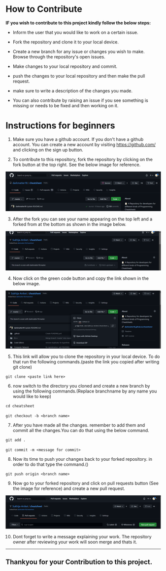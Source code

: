# How to Contribute



**IF you wish to contribute to this project kindly follow the below steps:**

* Inform the user that you would like to work on a certain issue.

* Fork the repository and clone it to your local device.

* Create a new branch for any issue or changes you wish to make. Browse through the repository's open issues.

* Make changes to your local repository and commit.

* push the changes to your local repository and then make the pull request.

* make sure to write a description of the changes you made.

* You can also contribute by raising an issue if you see something is missing or needs to be fixed and then working on it.

# Instructions for beginners
1) Make sure you have a github account. If you don't have a github account. You can create a new account by visiting https://github.com/ and clicking on the sign up button.

2) To contribute to this repository, fork the repository by clicking on the fork button at the top right. See the below image for reference.

![fork](image/CONTRIBUTING/1633262574239.png)

3) After the fork you can see your name appearing on the top left and a forked from at the bottom as shown in the image below.

![fork2](image/CONTRIBUTING/1633262389522.png)

  
4) Now click on the green code button and copy the link shown in the below image.

![clone](image/CONTRIBUTING/1633263510904.png)

5) This link will allow you to clone the repository in your local device. To do that run the following commands.(paste the link you copied after writing git clone)

``` 
git clone <paste link here>

```
6) now switch to the directory you cloned and create a new branch by using the following commands.(Replace branchname by any name you would like to keep)

```
cd cheatsheet

git checkout -b <branch name>

```

7) After you have made all the changes. remember to add them and commit all the changes.You can do that using the below command.

```
git add .

git commit -m <message for commit>
```

8) Now its time to push your changes back to your forked repository. in order to do that type the command.()

``` 
git push origin <branch name>
```

9) Now go to your forked repository and click on pull requests button (See the image for reference) and create a new pull request.

![pull request](image/CONTRIBUTING/1633265000290.png)

10) Dont forget to write a message explaining your work. The repository owner after reviewing your work will soon merge and thats it.

---

## Thankyou for your Contribution to this project.



